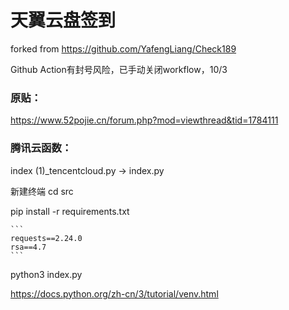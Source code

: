 # 天翼云盘签到

forked from https://github.com/YafengLiang/Check189

Github Action有封号风险，已手动关闭workflow，10/3

### 原贴：

https://www.52pojie.cn/forum.php?mod=viewthread&tid=1784111

### 腾讯云函数：

index (1)_tencentcloud.py -> index.py

新建终端 cd src

pip install -r requirements.txt

````
```
requests==2.24.0
rsa==4.7
```
````

python3 index.py

https://docs.python.org/zh-cn/3/tutorial/venv.html
